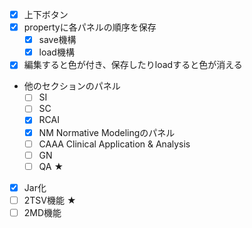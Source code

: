   * [x] 上下ボタン
  * [x] propertyに各パネルの順序を保存
    * [x] save機構
    * [x] load機構
  * [x] 編集すると色が付き、保存したりloadすると色が消える
  * 他のセクションのパネル
    * [ ] SI
    * [ ] SC
    * [x] RCAI
    * [x] NM Normative Modelingのパネル
    * [ ] CAAA Clinical Application & Analysis
    * [ ] GN
    * [ ] QA ★
  * [x] Jar化
  * [ ] 2TSV機能 ★
  * [ ] 2MD機能
